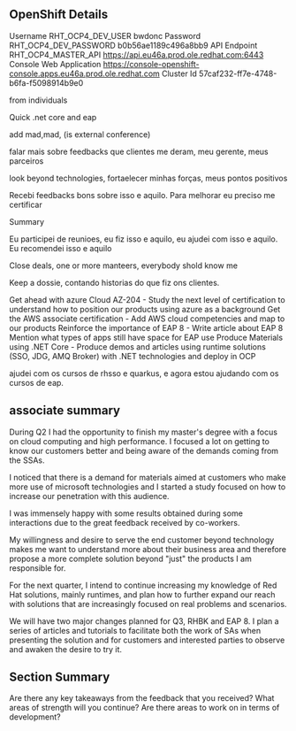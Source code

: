 ## OpenShift Details
Username	RHT_OCP4_DEV_USER	bwdonc
Password	RHT_OCP4_DEV_PASSWORD	b0b56ae1189c496a8bb9
API Endpoint	RHT_OCP4_MASTER_API	https://api.eu46a.prod.ole.redhat.com:6443
Console Web Application		https://console-openshift-console.apps.eu46a.prod.ole.redhat.com
Cluster Id		57caf232-ff7e-4748-b6fa-f5098914b9e0

from individuals

Quick .net core and eap




add mad,mad, (is external conference)

falar mais sobre feedbacks que clientes me deram, meu gerente, meus parceiros

look beyond technologies,
fortaelecer minhas forças, meus pontos positivos

Recebi feedbacks bons sobre isso e aquilo. Para melhorar eu preciso me certificar



Summary

Eu participei de reunioes, eu fiz isso e aquilo, eu ajudei com isso e aquilo. Eu recomendei isso e aquilo

Close deals, one or more manteers, everybody shold know me


Keep a dossie, contando historias do que fiz ons clientes.

 


Get ahead with azure Cloud AZ-204 - Study the next level of certification to understand how to position our products using azure as a background
Get the AWS associate certification - Add AWS cloud competencies and map to our products
Reinforce the importance of EAP 8 - Write article about EAP 8 Mention what types of apps still have space for EAP use
Produce Materials using .NET Core - Produce demos and articles using runtime solutions (SSO, JDG, AMQ Broker) with .NET technologies and deploy in OCP






ajudei com os cursos de rhsso e quarkus, e agora estou ajudando com os cursos de eap.


associate summary
-----
During Q2 I had the opportunity to finish my master's degree with a focus on cloud computing and high performance. I focused a lot on getting to know our customers better and being aware of the demands coming from the SSAs.



I noticed that there is a demand for materials aimed at customers who make more use of microsoft technologies and I started a study focused on how to increase our penetration with this audience.



I was immensely happy with some results obtained during some interactions due to the great feedback received by co-workers.

My willingness and desire to serve the end customer beyond technology makes me want to understand more about their business area and therefore propose a more complete solution beyond "just" the products I am responsible for.



For the next quarter, I intend to continue increasing my knowledge of Red Hat solutions, mainly runtimes, and plan how to further expand our reach with solutions that are increasingly focused on real problems and scenarios.

We will have two major changes planned for Q3, RHBK and EAP 8. I plan a series of articles and tutorials to facilitate both the work of SAs when presenting the solution and for customers and interested parties to observe and awaken the desire to try it.


Section Summary
-----
Are there any key takeaways from the feedback that you received?
What areas of strength will you continue?
Are there areas to work on in terms of development?
